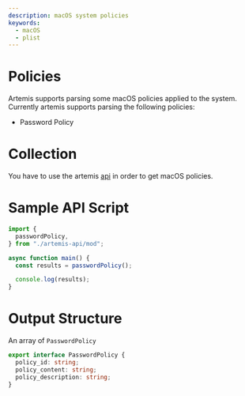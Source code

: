 ```yaml
---
description: macOS system policies
keywords:
  - macOS
  - plist
---
```


# Policies

Artemis supports parsing some macOS policies applied to the system. Currently
artemis supports parsing the following policies:

- Password Policy

# Collection

You have to use the artemis [api](../../API/overview.md) in order to get macOS
policies.

# Sample API Script

```typescript
import {
  passwordPolicy,
} from "./artemis-api/mod";

async function main() {
  const results = passwordPolicy();

  console.log(results);
}
```

# Output Structure

An array of `PasswordPolicy`

```typescript
export interface PasswordPolicy {
  policy_id: string;
  policy_content: string;
  policy_description: string;
}
```
